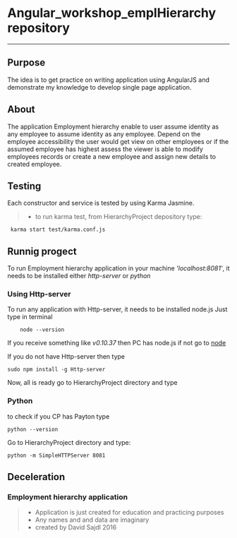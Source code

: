 
# Angular_workshop_emplHierarchy repository

***
## Purpose

The idea is to get practice on writing application using AngularJS and demonstrate my knowledge to develop single page application. 

## About
The application Employment hierarchy enable to user assume identity as any employee to assume identity as any employee. Depend on the employee accessibility the user would get view on other employees or if the assumed employee has highest assess the viewer is able to modify employees records or create a new employee and assign new details to created employee.

## Testing
Each constructor and service is tested by using Karma Jasmine.

 > * to run karma test, from HierarchyProject depository type:

     
     karma start test/karma.conf.js
     
     
## Runnig progect
To run Employment hierarchy application in your machine *'localhost:8081'*, it needs to be installed either *http-server* or *python*

### Using Http-server

To run any application with Http-server, it needs to be installed node.js
Just type in terminal 

		
		node --version
		

If you receive something like *v0.10.37* then PC has node.js if not go to [node](https://nodejs.org/en/)

If you do not have Http-server then type

	
	sudo npm install -g Http-server
	

Now, all is ready go to HierarchyProject directory and type

### Python 

to check if you CP has Payton type 

	
	python --version
	

Go to HierarchyProject directory and type:

	
	python -m SimpleHTTPServer 8081
	

## Deceleration

### Employment hierarchy application

> * Application is just created for education and practicing purposes 
> * Any names and and data are imaginary 
> * created by David Sajdl 2016 
